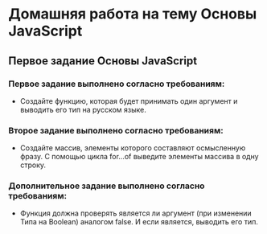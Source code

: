 # Домашняя работа на тему Основы JavaScript
## Первое задание Основы JavaScript
### Первое задание выполнено согласно требованиям:
-  Создайте функцию, которая будет принимать один аргумент и выводить его тип на русском языке.
### Второе задание выполнено согласно требованиям:
-  Создайте массив, элементы которого составляют осмысленную фразу. С помощью цикла for…of выведите элементы массива в одну строку.
### Дополнительное задание выполнено согласно требованиям:
- Функция должна проверять является ли аргумент (при изменении Типа на Boolean) аналогом false. И если является, выводить его тип.
